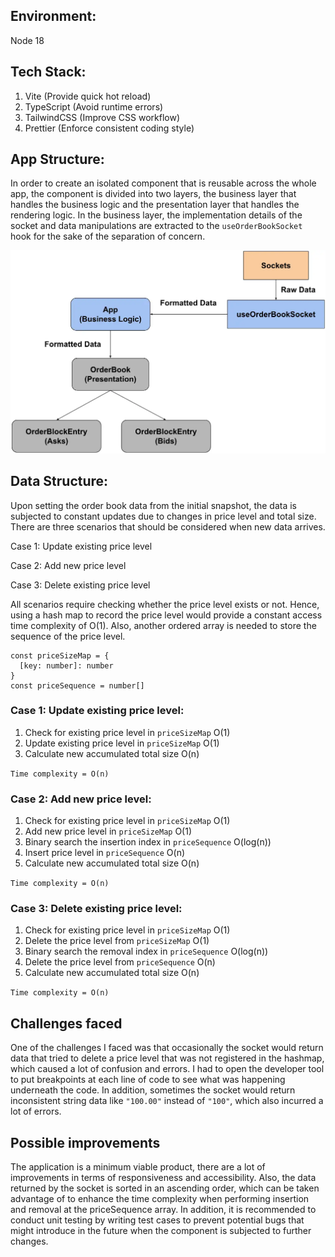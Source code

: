 ## Environment:
Node 18

## Tech Stack:
1. Vite (Provide quick hot reload)
2. TypeScript (Avoid runtime errors)
3. TailwindCSS (Improve CSS workflow)
4. Prettier (Enforce consistent coding style)

## App Structure:
In order to create an isolated component that is reusable across the whole app, the component is divided into two layers, the business layer that handles the business logic and the presentation layer that handles the rendering logic. In the business layer, the implementation details of the socket and data manipulations are extracted to the ```useOrderBookSocket``` hook for the sake of the separation of concern.
<div align="center">
  <img src="public/structure.webp" alt="application structure">
</div>

## Data Structure:
Upon setting the order book data from the initial snapshot, the data is subjected to constant updates due to changes in price level and total size. There are three scenarios that should be considered when new data arrives.

Case 1: Update existing price level 

Case 2: Add new price level 

Case 3: Delete existing price level

All scenarios require checking whether the price level exists or not. Hence, using a hash map to record the price level would provide a constant access time complexity of O(1). Also, another ordered array is needed to store the sequence of the price level.
```
const priceSizeMap = {
  [key: number]: number
}
const priceSequence = number[]
```

### Case 1: Update existing price level:
1. Check for existing price level in ```priceSizeMap``` O(1)
2. Update existing price level in ```priceSizeMap``` O(1)
3. Calculate new accumulated total size O(n)

```Time complexity = O(n)```

### Case 2: Add new price level:
1. Check for existing price level in ```priceSizeMap``` O(1)
2. Add new price level in ```priceSizeMap``` O(1)
3. Binary search the insertion index in ```priceSequence``` O(log(n))
4. Insert price level in ```priceSequence``` O(n)
5. Calculate new accumulated total size O(n)
   
```Time complexity = O(n)```

### Case 3: Delete existing price level:
1. Check for existing price level in ```priceSizeMap``` O(1)
2. Delete the price level from ```priceSizeMap``` O(1)
3. Binary search the removal index in ```priceSequence``` O(log(n))
4. Delete the price level from ```priceSequence``` O(n)
5. Calculate new accumulated total size O(n)
   
```Time complexity = O(n)```

## Challenges faced
One of the challenges I faced was that occasionally the socket would return data that tried to delete a price level that was not registered in the hashmap, which caused a lot of confusion and errors. I had to open the developer tool to put breakpoints at each line of code to see what was happening underneath the code. In addition, sometimes the socket would return inconsistent string data like ```"100.00"``` instead of ```"100"```, which also incurred a lot of errors. 

## Possible improvements
The application is a minimum viable product, there are a lot of improvements in terms of responsiveness and accessibility. Also, the data returned by the socket is sorted in an ascending order, which can be taken advantage of to enhance the time complexity when performing insertion and removal at the priceSequence array. In addition, it is recommended to conduct unit testing by writing test cases to prevent potential bugs that might introduce in the future when the component is subjected to further changes.
